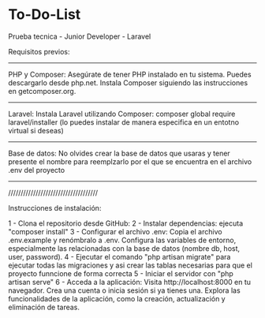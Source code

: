 # To-Do-List
Prueba tecnica - Junior Developer - Laravel

Requisitos previos:
**********************************
PHP y Composer:
Asegúrate de tener PHP instalado en tu sistema. Puedes descargarlo desde php.net.
Instala Composer siguiendo las instrucciones en getcomposer.org.
***********************************
Laravel:
Instala Laravel utilizando Composer:
  composer global require laravel/installer (lo puedes instalar de manera especifica en un entotno virtual si deseas)
***********************************
Base de datos:
  No olvides crear la base de datos que usaras y tener presente el nombre para reemplzarlo por el que se encuentra en el archivo .env del proyecto
***********************************

////////////////////////////////////

Instrucciones de instalación:

1 - Clona el repositorio desde GitHub:
2 - Instalar dependencias:
    ejecuta "composer install"
3 - Configurar el archivo .env:
    Copia el archivo .env.example y renómbralo a .env.
    Configura las variables de entorno, especialmente las relacionadas con la base de datos (nombre db, host, user, password).
4 - Ejecutar el comando "php artisan migrate" para ejecutar todas las migraciones y asi crear las tablas necesarias para que el proyecto funncione de forma correcta
5 - Iniciar el servidor con "php artisan serve"
6 - Acceda a la aplicación:
    Visita http://localhost:8000 en tu navegador.
    Crea una cuenta o inicia sesión si ya tienes una.
    Explora las funcionalidades de la aplicación, como la creación, actualización y eliminación de tareas.
    
